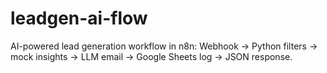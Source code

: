 # leadgen-ai-flow
AI-powered lead generation workflow in n8n: Webhook → Python filters → mock insights → LLM email → Google Sheets log → JSON response.

